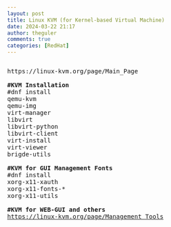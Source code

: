 ```yaml
---
layout: post
title: Linux KVM (for Kernel-based Virtual Machine)
date: 2024-03-22 21:17
author: theguler
comments: true
categories: [RedHat]
---
```

<!-- wp:gallery {"linkTo":"none"} -->
<figure class="wp-block-gallery has-nested-images columns-default is-cropped"><!-- wp:image {"id":11194,"sizeSlug":"full","linkDestination":"none"} -->
<figure class="wp-block-image size-full"><img src="https://theguler.wordpress.com/wp-content/uploads/2024/03/kvm.png" alt="" class="wp-image-11194" /></figure>
<!-- /wp:image --></figure>
<!-- /wp:gallery -->

<!-- wp:preformatted -->
<pre class="wp-block-preformatted">https://linux-kvm.org/page/Main_Page<br><br><strong>#KVM Installation</strong><br>#dnf install<br>qemu-kvm<br>qemu-img<br>virt-manager<br>libvirt<br>libvirt-python<br>libvirt-client<br>virt-install<br>virt-viewer<br>brigde-utils<br><br><strong>#KVM for GUI Management Fonts</strong><br>#dnf install<br>xorg-x11-xauth<br>xorg-x11-fonts-*<br>xorg-x11-utils<br><br><strong>#KVM for WEB-GUI and others</strong><br><a href="https://linux-kvm.org/page/Management_Tools">https://linux-kvm.org/page/Management_Tools</a></pre>
<!-- /wp:preformatted -->

